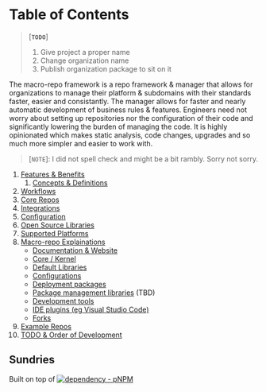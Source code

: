 # Table of Contents
>  [**`TODO`**]
>   1. Give project a proper name
>   2. Change organization name
>   3. Publish organization package to sit on it

The macro-repo framework is a repo framework & manager that allows for organizations to manage their platform & subdomains with their standards faster, easier and consistantly. The manager allows for faster and nearly automatic development of business rules & features. Engineers need not worry about setting up repositories nor the configuration of their code and significantly lowering the burden of managing the code. It is highly opinionated which makes static analysis, code changes, upgrades and so much more simpler and easier to work with.

> [`NOTE`]: I did not spell check and might be a bit rambly. Sorry not sorry.

1. [Features & Benefits](./top-level-docs/features-and-benefits.md)
   1. [Concepts & Definitions](./top-level-docs/concepts-and-definitions.md)
2. [Workflows](./top-level-docs/workflows.md)
3. [Core Repos](./top-level-docs/core-repos.md)
4. [Integrations](./top-level-docs/integrations.md)
5. [Configuration](./top-level-docs/configuration.md)
6. [Open Source Libraries](./top-level-docs/open-source-libraries.md)
7. [Supported Platforms](./top-level-docs/supported-platforms.md)
8. [Macro-repo Explainations](./top-level-docs/)
    - [Documentation & Website](./macro-repos/documentation.md)
    - [Core / Kernel](./macro-repos/core.md)
    - [Default Libraries](./macro-repos/default-libraries.md)
    - [Configurations](./macro-repos/configurations.md)
    - [Deployment packages](./macro-repos/deployments.md)
    - [Package management libraries](./macro-repos/package-management.md) (TBD)
    - [Development tools](./macro-repos/development-tools.md)
    - [IDE plugins (eg Visual Studio Code)](./imacro-repos/de-plugins.md)
    - [Forks](./macro-repos/forks.md)
9. [Example Repos](./example/)
10. [TODO & Order of Development](./top-level-docs/todo-and-development.md)

<!-- 2. [Opinionated](./top-level-docs/opinionated.md) -->
<!-- 8.  Types of code (packages, apps, component etc) -->

## Sundries
Built on top of [![dependency - pNPM](https://img.shields.io/badge/dependency-pNPM-blue)](https://www.npmjs.com/package/pNPM)

